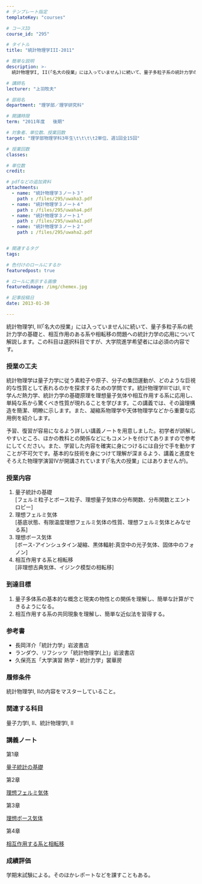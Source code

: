 ```yaml
---
# テンプレート指定
templateKey: "courses"

# コースID
course_id: "295"

# タイトル
title: "統計物理学III-2011"

# 簡単な説明
description: >-
  統計物理学I, II(「名大の授業」には入っていません)に続いて、量子多粒子系の統計力学の基礎と、相互作用のある系や相転移の問題への統計力学の応用について解説します。この科目は選択科目ですが、大学院進...

# 講師名
lecturer: "上羽牧夫"

# 部局名
department: "理学部／理学研究科"

# 開講時限
term: "2011年度	後期"

# 対象者、単位数、授業回数
target: "理学部物理学科3年生\t\t\t\t2単位、週1回全15回"

# 授業回数
classes: 

# 単位数
credit: 

# pdfなどの追加資料
attachments: 
  - name: "統計物理学３ノート３" 
    path : /files/295/uwaha3.pdf
  - name: "統計物理学３ノート４" 
    path : /files/295/uwaha4.pdf
  - name: "統計物理学３ノート１" 
    path : /files/295/uwaha1.pdf
  - name: "統計物理学３ノート２" 
    path : /files/295/uwaha2.pdf


# 関連するタグ
tags:

# 色付けのロールにするか
featuredpost: true

# ロールに表示する画像
featuredimage: /img/chemex.jpg

# 記事投稿日
date: 2013-01-30

---
```

統計物理学I, II(「名大の授業」には入っていません)に続いて、量子多粒子系の統計力学の基礎と、相互作用のある系や相転移の問題への統計力学の応用について解説します。この科目は選択科目ですが、大学院進学希望者には必須の内容です。
### 授業の工夫

統計物理学は量子力学に従う素粒子や原子、分子の集団運動が、どのような巨視的な性質として表れるのかを探求するための学問です。統計物理学IIIではI, IIで学んだ熱力学、統計力学の基礎原理を理想量子気体や相互作用する系に応用し、単純な系から驚くべき性質が現れることを学びます。この講義では、その論理構造を簡潔、明瞭に示します。また、凝縮系物理学や天体物理学などから重要な応用例を紹介します。 

予習、復習が容易になるよう詳しい講義ノートを用意しました。初学者が誤解しやすいところ、ほかの教科との関係などにもコメントを付けてありますので参考にしてください。また、学習した内容を確実に身につけるには自分で手を動かすことが不可欠です。基本的な技術を身につけて理解が深まるよう、講義と進度をそろえた物理学演習IVが開講されています(「名大の授業」にはありませんが)。

### 授業内容

  1. 量子統計の基礎  
    [フェルミ粒子とボース粒子、理想量子気体の分布関数、分布関数とエントロピー]
  2. 理想フェルミ気体  
    [基底状態、有限温度理想フェルミ気体の性質、理想フェルミ気体とみなせる系]
  3. 理想ボース気体  
    [ボース-アインシュタイン凝縮、黒体輻射:真空中の光子気体、固体中のフォノン]
  4. 相互作用する系と相転移  
    [非理想古典気体、イジンク模型の相転移]

### 到達目標

  1. 量子多体系の基本的な概念と現実の物性との関係を理解し、簡単な計算ができるようになる。
  2. 相互作用する系の共同現象を理解し、簡単な近似法を習得する。

### 参考書

  * 長岡洋介「統計力学」岩波書店
  * ランダウ、リフシッツ「統計物理学(上)」岩波書店
  * 久保亮五「大学演習 熱学・統計力学」裳華房

### 履修条件

統計物理学I, IIの内容をマスターしていること。 

### 関連する科目

量子力学I, II、統計物理学I, II

### 講義ノート

第1章


[量子統計の基礎](/files/295/uwaha1.pdf) 

第2章


[理想フェルミ気体](/files/295/uwaha2.pdf) 

第3章


[理想ボース気体](/files/295/uwaha3.pdf) 

第4章


[相互作用する系と相転移](/files/295/uwaha4.pdf) 

### 成績評価

学期末試験による。そのほかレポートなどを課すこともある。
